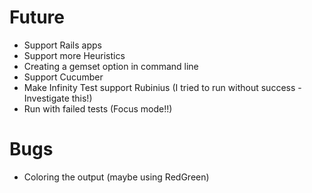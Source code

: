 Future
=======

- Support Rails apps
- Support more Heuristics
- Creating a gemset option in command line
- Support Cucumber 
- Make Infinity Test support Rubinius (I tried to run without success - Investigate this!)
- Run with failed tests (Focus mode!!)

Bugs
====

- Coloring the output (maybe using RedGreen)

